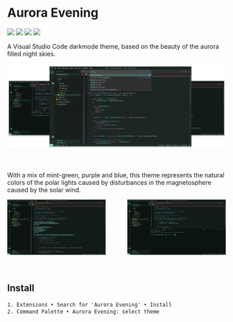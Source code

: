 # Aurora Evening
![](https://badgen.net/vs-marketplace/i/aurora-evening.vim)
![](https://badgen.net/vs-marketplace/d/aurora-evening.vim)
![](https://badgen.net/vs-marketplace/rating/aurora-evening.vim)
![](https://badgen.net/github/license/MarvinMichel/aurora-evening)

A Visual Studio Code darkmode theme, based on the beauty of the aurora filled night skies.
<br/>
<br/>
![Aurora Evening VSCode Theme](./images/aurora_thumbnail.png)
<br/>
<br/><br/>
<br/>
With a mix of mint-green, purple and blue, this theme represents the natural colors of the polar lights caused by disturbances in the magnetosphere caused by the solar wind.

<div style="display:flex;justify-content:space-between;">
    <img src="./images/aurora_preview.jpeg" style="width:45%" />
    <img src="./images/aurora_preview_3.jpeg" style="width:45%" />
</div>
<br/>
<br/>

## Install
```
1. Extensions ‣ Search for 'Aurora Evening' ‣ Install
2. Command Palette ‣ Aurora Evening: select theme
```

